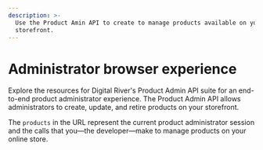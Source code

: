 ```yaml
---
description: >-
  Use the Product Amin API to create to manage products available on your
  storefront.
---
```


# Administrator browser experience

Explore the resources for Digital River's Product Admin API suite for an end-to-end product administrator experience. The Product Admin API allows administrators to create, update, and retire products on your storefront.

The `products` in the URL represent the current product administrator session and the calls that you—the developer—make to manage products on your online store.

